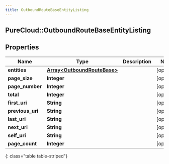 ```yaml
---
title: OutboundRouteBaseEntityListing
---
```

## PureCloud::OutboundRouteBaseEntityListing

## Properties

|Name | Type | Description | Notes|
|------------ | ------------- | ------------- | -------------|
| **entities** | [**Array&lt;OutboundRouteBase&gt;**](OutboundRouteBase.html) |  | [optional] |
| **page_size** | **Integer** |  | [optional] |
| **page_number** | **Integer** |  | [optional] |
| **total** | **Integer** |  | [optional] |
| **first_uri** | **String** |  | [optional] |
| **previous_uri** | **String** |  | [optional] |
| **last_uri** | **String** |  | [optional] |
| **next_uri** | **String** |  | [optional] |
| **self_uri** | **String** |  | [optional] |
| **page_count** | **Integer** |  | [optional] |
{: class="table table-striped"}


